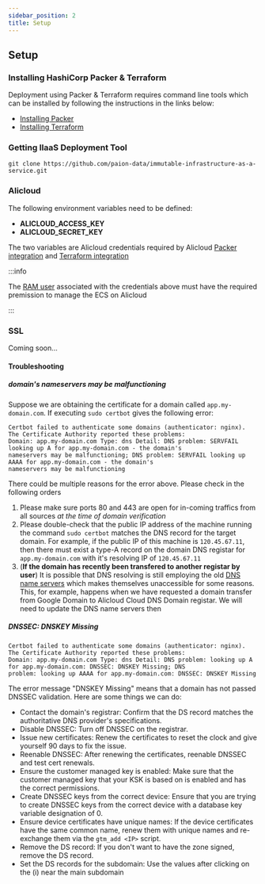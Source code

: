 ```yaml
---
sidebar_position: 2
title: Setup
---
```


[//]: # (Copyright 2024 Paion Data. All rights reserved.)

[//]: # (Licensed under the Apache License, Version 2.0 &#40;the "License"&#41;;)
[//]: # (you may not use this file except in compliance with the License.)
[//]: # (You may obtain a copy of the License at)

[//]: # (    http://www.apache.org/licenses/LICENSE-2.0)

[//]: # (Unless required by applicable law or agreed to in writing, software)
[//]: # (distributed under the License is distributed on an "AS IS" BASIS,)
[//]: # (WITHOUT WARRANTIES OR CONDITIONS OF ANY KIND, either express or implied.)
[//]: # (See the License for the specific language governing permissions and)
[//]: # (limitations under the License.)

Setup
-----

### Installing HashiCorp Packer & Terraform

Deployment using Packer & Terraform requires command line tools which can be installed by following the instructions
in the links below:

- [Installing Packer][HashiCorp Packer - Install]
- [Installing Terraform][HashiCorp Terraform - Install]

### Getting IIaaS Deployment Tool

```console
git clone https://github.com/paion-data/immutable-infrastructure-as-a-service.git
```

### Alicloud

The following environment variables need to be defined:

- **ALICLOUD_ACCESS_KEY**
- **ALICLOUD_SECRET_KEY**

The two variables are Alicloud credentials required by Alicloud
[Packer integration](https://developer.hashicorp.com/packer/integrations/hashicorp/alicloud/latest/components/builder/alicloud-ecs)
and [Terraform integration](https://registry.terraform.io/providers/aliyun/alicloud/latest/docs#environment-variables)

:::info

The [RAM user](https://www.alibabacloud.com/product/ram) associated with the credentials above must have the required
premission to manage the ECS on Alicloud

:::

### SSL

Coming soon...

#### Troubleshooting

##### domain's nameservers may be malfunctioning

Suppose we are obtaining the certificate for a domain called `app.my-domain.com`. If executing `sudo certbot` gives the
following error:

```console
Certbot failed to authenticate some domains (authenticator: nginx). The Certificate Authority reported these problems:
Domain: app.my-domain.com Type: dns Detail: DNS problem: SERVFAIL looking up A for app.my-domain.com - the domain's
nameservers may be malfunctioning; DNS problem: SERVFAIL looking up AAAA for app.my-domain.com - the domain's
nameservers may be malfunctioning
```

There could be multiple reasons for the error above. Please check in the following orders

1. Please make sure ports 80 and 443 are open for in-coming traffics from all sources *at the time of domain
   verification*
2. Please double-check that the public IP address of the machine running the command `sudo certbot` matches the DNS
   record for the target domain. For example, if the public IP of this machine is `120.45.67.11`, then there must exist
   a type-A record on the domain DNS registar for `app.my-domain.com` with it's resolving IP of `120.45.67.11`
3. (**If the domain has recently been transfered to another registar by user**) It is possible that DNS resolving is
   still employing the old [DNS name servers] which makes themselves unaccessible for some reasons. This, for example,
   happens when we have requested a domain transfer from Google Domain to Alicloud Cloud DNS Domain registar. We will
   need to update the DNS name servers then

##### DNSSEC: DNSKEY Missing

```console
Certbot failed to authenticate some domains (authenticator: nginx). The Certificate Authority reported these problems:
Domain: app.my-domain.com Type: dns Detail: DNS problem: looking up A for app.my-domain.com: DNSSEC: DNSKEY Missing; DNS
problem: looking up AAAA for app.my-domain.com: DNSSEC: DNSKEY Missing
```

The error message "DNSKEY Missing" means that a domain has not passed DNSSEC validation. Here are some things we can
do:

- Contact the domain's registrar: Confirm that the DS record matches the authoritative DNS provider's specifications.
- Disable DNSSEC: Turn off DNSSEC on the registrar.
- Issue new certificates: Renew the certificates to reset the clock and give yourself 90 days to fix the issue.
- Reenable DNSSEC: After renewing the certificates, reenable DNSSEC and test cert renewals.
- Ensure the customer managed key is enabled: Make sure that the customer managed key that your KSK is based on is
  enabled and has the correct permissions.
- Create DNSSEC keys from the correct device: Ensure that you are trying to create DNSSEC keys from the correct device
  with a database key variable designation of 0.
- Ensure device certificates have unique names: If the device certificates have the same common name, renew them with
  unique names and re-exchange them via the `gtm_add <IP>` script.
- Remove the DS record: If you don't want to have the zone signed, remove the DS record.
- Set the DS records for the subdomain: Use the values after clicking on the (i) near the main subdomain

[DNS name servers]: https://www.domain.com/help/article/what-is-a-nameserver

[HashiCorp Packer - Install]: https://developer.hashicorp.com/packer/install
[HashiCorp Terraform - Install]: https://developer.hashicorp.com/terraform/install
